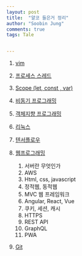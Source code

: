 ```yaml
---
layout: post
title:  "얄코 들은거 정리"
author: "Soobin Jung"
comments: true
tags: Tale


---
```


1. [vim](https://www.youtube.com/watch?v=qn1soztN7k4)

2. [프로세스 스레드](https://www.youtube.com/watch?v=iks_Xb9DtTM&list=PLpO7kx5DnyIExYt0jkyWWjx8XNA2Fx2rI&index=6)

3. [Scope (let, const , var)](https://www.youtube.com/watch?v=HsJ4oy_jBx0&list=PLpO7kx5DnyIExYt0jkyWWjx8XNA2Fx2rI&index=4)

4. [비동기 프로그래밍](https://www.youtube.com/watch?v=m0icCqHY39U&list=PLpO7kx5DnyIExYt0jkyWWjx8XNA2Fx2rI&index=7)

5. [객체지향 프로그래밍](https://www.youtube.com/watch?v=vrhIxBWSJ04&list=PLpO7kx5DnyIExYt0jkyWWjx8XNA2Fx2rI&index=9)

6. [리눅스](https://www.youtube.com/watch?v=tPWBF13JIVk&list=PLpO7kx5DnyIExYt0jkyWWjx8XNA2Fx2rI&index=12)

7. [텐서플로우](https://www.youtube.com/watch?v=oy5BGW8D5wc&list=PLpO7kx5DnyIExYt0jkyWWjx8XNA2Fx2rI&index=11)

8. [웹프로그래밍](https://www.youtube.com/playlist?list=PLpO7kx5DnyIFQ4XuYirD--DvRyUgaHD9w)

   1. 서버란 무엇인가
   2. AWS
   3. Html, css, javascript
   4. 정적웹, 동적웹
   5. MVC 웹 프레임워크
   6. Angular, React, Vue
   7. 쿠키, 세션, 캐시
   8. HTTPS
   9. REST API
   10. GraphQL
   11. PWA

   

9. [Git](https://www.youtube.com/playlist?list=PLpO7kx5DnyIF-jXg6bBhLAS9WQt5metRJ)


